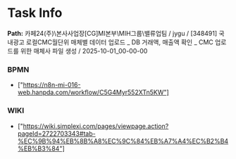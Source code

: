 # Task Info

**Path:** 카페24(주)\본사사업장\[CG]MI본부\MIH그룹\밸류업팀 / jygu / [348491] 국내광고 로컬CMC월단위 매체별 데이터 업로드 _ DB 거래액, 매출액 확인 _ CMC 업로드를 위한 매체사 파일 생성 / 2025-10-01_00-00-00

### BPMN
- ["https://n8n-mi-016-web.hanpda.com/workflow/C5G4Myr552XTn5KW"]

### WIKI
- ["https://wiki.simplexi.com/pages/viewpage.action?pageId=2722703343#tab-%EC%9B%94%EB%8B%A8%EC%9C%84%EB%A7%A4%EC%B2%B4%EB%B3%84"]

